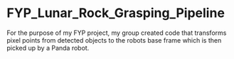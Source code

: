 # FYP_Lunar_Rock_Grasping_Pipeline
For the purpose of my FYP project, my group created code that transforms pixel points from detected objects to the robots base frame which is then picked up by a Panda robot.
